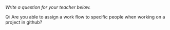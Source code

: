 _Write a question for your teacher below._

Q: Are you able to assign a work flow to specific people when working on a project in github?
